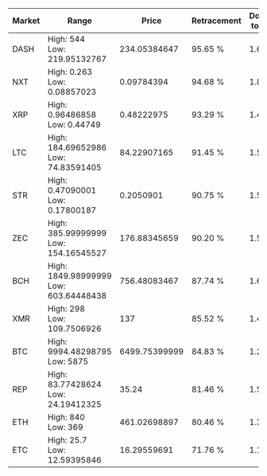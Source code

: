 | Market | Range | Price| Retracement | Doubles to 50% |
| --- | --- | --- | --- | --- |
| DASH | High: 544<br />Low: 219.95132767 | 234.05384647 | 95.65 % | 1.63 |
| NXT | High: 0.263<br />Low: 0.08857023 | 0.09784394 | 94.68 % | 1.80 |
| XRP | High: 0.96486858<br />Low: 0.44749 | 0.48222975 | 93.29 % | 1.46 |
| LTC | High: 184.69652986<br />Low: 74.83591405 | 84.22907165 | 91.45 % | 1.54 |
| STR | High: 0.47090001<br />Low: 0.17800187 | 0.2050901 | 90.75 % | 1.58 |
| ZEC | High: 385.99999999<br />Low: 154.16545527 | 176.88345659 | 90.20 % | 1.53 |
| BCH | High: 1849.98999999<br />Low: 603.64448438 | 756.48083467 | 87.74 % | 1.62 |
| XMR | High: 298<br />Low: 109.7506926 | 137 | 85.52 % | 1.49 |
| BTC | High: 9994.48298795<br />Low: 5875 | 6499.75399999 | 84.83 % | 1.22 |
| REP | High: 83.77428624<br />Low: 24.19412325 | 35.24 | 81.46 % | 1.53 |
| ETH | High: 840<br />Low: 369 | 461.02698897 | 80.46 % | 1.31 |
| ETC | High: 25.7<br />Low: 12.59395846 | 16.29559691 | 71.76 % | 1.17 |
